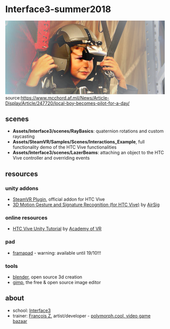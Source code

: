 # Interface3-summer2018

![Local boy becomes ‘Pilot for a Day’](banner.png) source:https://www.mcchord.af.mil/News/Article-Display/Article/247720/local-boy-becomes-pilot-for-a-day/

## scenes

+ **Assets/Interface3/scenes/RayBasics**: quaternion rotations and custom raycasting
+ **Assets/SteamVR/Samples/Scenes/Interactions_Example**, full functionality demo of the HTC Vive functionalities
+ **Assets/Interface3/scenes/LazerBeams**: attaching an object to the HTC Vive controller and overriding events

## resources

### unity addons
+ [SteamVR Plugin](https://assetstore.unity.com/packages/templates/systems/steamvr-plugin-32647), official addon for HTC Vive
+ [3D Motion Gesture and Signature Recognition (for HTC Vive)](https://assetstore.unity.com/packages/tools/input-management/3d-motion-gesture-and-signature-recognition-for-htc-vive-95144) by [AirSig](https://assetstore.unity.com/publishers/28764)

### online resources
+ [HTC Vive Unity Tutorial](http://academyofvr.com/intro-vr-development-unity-htc-vive/) by [Academy of VR](http://academyofvr.com)

### pad

+ [framapad](https://bimestriel.framapad.org/p/interface3-summer2018) - warning: available until 19/10!!!

### tools

+ [blender](https://www.blender.org/), open source 3d creation
+ [gimp](https://www.gimp.org/), the free & open source image editor

## about

+ school: [Interface3](http://www.interface3.be/en/interface3)
+ trainer: [François Z.](http://frankiezafe.org) artist/developer - [polymorph.cool, video game bazaar](http://polymorph.cool)
